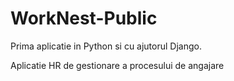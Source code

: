 # WorkNest-Public
Prima aplicatie in Python si cu ajutorul Django.

Aplicatie HR de gestionare a procesului de angajare
